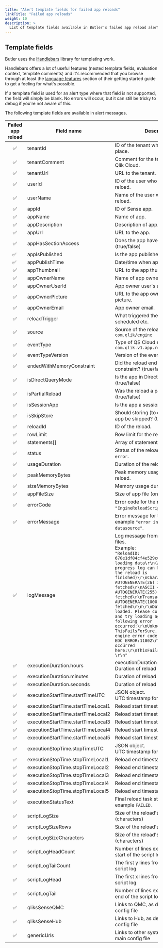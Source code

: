 ```yaml
---
title: "Alert template fields for failed app reloads"
linkTitle: "Failed app reloads"
weight: 10
description: >
  List of template fields available in Butler's failed app reload alert messages. 
---
```


## Template fields

Butler uses the [Handlebars](https://handlebarsjs.com/) library for templating work.

Handlebars offers a lot of useful features (nested template fields, evaluation context, template comments) and it's recommended that you browse through at least the [language features](https://handlebarsjs.com/guide/#installation) section of their getting started guide to get a feeling for what's possible.

If a template field is used for an alert type where that field is not supported, the field will simply be blank. No errors will occur, but it can still be tricky to debug if you're not aware of this.

The following template fields are available in alert messages.

| Failed app reload | Field name | Description |
|:-----------:|-----------|---------|
| ✅ | tenantId | ID of the tenant where the reload took place. |
| ✅ | tenantComment | Comment for the tenant, as entered in Qlik Cloud. |
| ✅ | tenantUrl | URL to the tenant. |
| ✅ | userId | ID of the user who triggered the reload. |
| ✅ | userName | Name of the user who triggered the reload. |
| ✅ | appId | ID of Sense app. |
| ✅ | appName | Name of app. |
| ✅ | appDescription | Description of app. |
| ✅ | appUrl | URL to the app. |
| ✅ | appHasSectionAccess | Does the app have section access? (true/false) |
| ✅ | appIsPublished | Is the app published? (true/false) |
| ✅ | appPublishTime | Date/time when app was published. |
| ✅ | appThumbnail | URL to the app thumbnail. |
| ✅ | appOwnerName | Name of app owner. |
| ✅ | appOwnerUserId | App owner user's user id. |
| ✅ | appOwnerPicture | URL to the app owner's profile picture. |
| ✅ | appOwnerEmail | App owner email. |
| ✅ | reloadTrigger | What triggered the reload? Manually, scheduled etc. |
| ✅ | source | Source of the reload. Usually `com.qlik/engine` |
| ✅ | eventType | Type of QS Cloud event. For example `com.qlik.v1.app.reload.finished` |
| ✅ | eventTypeVersion | Version of the event type. |
| ✅ | endedWithMemoryConstraint | Did the reload end due to a memory constraint? (true/false) |
| ✅ | isDirectQueryMode | Is the app in Direct Query mode? (true/false) |
| ✅ | isPartialReload | Was the reload a partial reload? (true/false) |
| ✅ | isSessionApp | Is the app a session app? (true/false) |
| ✅ | isSkipStore | Should storing (to disk) the reloaded app be skipped? (true/false) |
| ✅ | reloadId | ID of the reload. |
| ✅ | rowLimit | Row limit for the reload. |
| ✅ | statements[] | Array of statements from the engine. |
| ✅ | status | Status of the reload. For example `error`. |
| ✅ | usageDuration | Duration of the reload. |
| ✅ | peakMemoryBytes | Peak memory usage during the reload. |
| ✅ | sizeMemoryBytes | Memory usage during the reload. |
| ✅ | appFileSize | Size of app file (on disk). |
| ✅ | errorCode | Error code for the reload. For example `"EngineReloadScriptError"`. |
| ✅ | errorMessage | Error message for the reload. For example `"error in app script or datasource"`. |
| ✅ | logMessage | Log message from the Sense log files.<br>Example:<br> `"ReloadID: 670e1df04cf4e529c035c902\r\nStarted loading data\r\n(A detailed script progress log can be downloaded when the reload is finished)\r\nCharacters << AUTOGENERATE(26) 26 Lines fetched\r\nASCII << AUTOGENERATE(255) 191 Lines fetched\r\nTransactions << AUTOGENERATE(1000) 2,027 Lines fetched\r\n\r\nData has not been loaded. Please correct the error and try loading again.\r\nThe following error occurred:\r\nUnknown statement: ThisFailsForSure...\r\n \r\nThe engine error code: EDC_ERROR:11002\r\nThe error occurred here:\r\nThisFailsForSure...\r\n \r\n"`|
| ✅ | executionDuration.hours | executionDuration is a JSON object.<br>Duration of reload (hours part) |
| ✅ | executionDuration.minutes | Duration of reload (minutes part) |
| ✅ | executionDuration.seconds | Duration of reload (seconds part) |
| ✅ | executionStartTime.startTimeUTC | JSON object.<br>UTC timestamp for reload start |
| ✅ | executionStartTime.startTimeLocal1 | Reload start timestamp, format 1 |
| ✅ | executionStartTime.startTimeLocal2 | Reload start timestamp, format 2 |
| ✅ | executionStartTime.startTimeLocal3 | Reload start timestamp, format 3 |
| ✅ | executionStartTime.startTimeLocal4 | Reload start timestamp, format 4 |
| ✅ | executionStartTime.startTimeLocal5 | Reload start timestamp, format 5 |
| ✅ | executionStopTime.stopTimeUTC | JSON object.<br>UTC timestamp for reload end |
| ✅ | executionStopTime.stopTimeLocal1 | Reload end timestamp, format 1 |
| ✅ | executionStopTime.stopTimeLocal2 | Reload end timestamp, format 2 |
| ✅ | executionStopTime.stopTimeLocal3 | Reload end timestamp, format 3 |
| ✅ | executionStopTime.stopTimeLocal4 | Reload end timestamp, format 4 |
| ✅ | executionStopTime.stopTimeLocal5 | Reload end timestamp, format 5 |
| ✅ | executionStatusText | Final reload task status message, for example `FAILED`. |
| ✅ | scriptLogSize | Size of the reload's script log (characters) |
| ✅ | scriptLogSizeRows | Size of the reload's script log (rows) |
| ✅ | scriptLogSizeCharacters | Size of the reload's script log (characters) |
| ✅ | scriptLogHeadCount | Number of lines extracted from the start of the script log |
| ✅ | scriptLogTailCount | The first y lines from the reload's script log |
| ✅ | scriptLogHead | The first x lines from the reload's script log |
| ✅ | scriptLogTail | Number of lines extracted from the end of the script log |
| ✅ | qliksSenseQMC | Links to QMC, as defined in main config file |
| ✅ | qliksSenseHub | Links to Hub, as defined in main config file |
| ✅ | genericUrls | Links to other systems, as defined in main config file |
